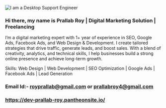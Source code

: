 ![I am a Desktop Support Engineer](https://www.makemyassignments.com/blog/wp-content/uploads/2024/08/DM_blog_post_image_03_guetzli.jpg)
### Hi there, my name is Prallab Roy | Digital Marketing Solution | Freelancing
I’m a digital marketing expert with 1+ year of experience in SEO, Google Ads, Facebook Ads, and Web Design & Development. I create tailored strategies that drive traffic, generate leads, and boost sales. With a blend of creativity, analytics, and technical skills, I help businesses build a strong online presence and achieve long-term growth.

Skills: Web Design | Web Development | SEO Optimization | Google Ads | Facebook Ads | Lead Generation

### Email Id:- royprallab@gmail.com or prallabroy4@gmail.com 
### https://dev-prallab-roy.pantheonsite.io/

